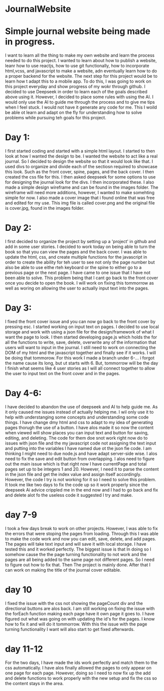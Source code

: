 # JournalWebsite
# Simple journal website being made in progress.
I want to learn all the thing to make my own website and learn the process needed to do this project. I wanted to learn about how to publish a website, leanr how to use reactjs, how to use git functionally, how to incorporate html,vcss, and javascript to make a website, adn eventually learn how to do a proper backend for the website. The next step for this project would be to learn how t adapt this to a mobile app.
To do this, I was going to work on this project everyday and show progress of my wokr through github. I decided to use Deepseek in order to learn each of the goals described above using it. However, I decided to place some rules with using the AI. I would only use the AI to guide me through the process and to give me tips when I feel stuck. I would not have it generate any code for me. This I woild be able ot learn and adapt on the fly for understanding how to solve problems while pursuing teh goals for this project.
# Day 1:
I first started coding and started with a simple html layout. I started to then look at how I wanted the design to be. I wanted the website to act like a real journal. So I decided to design the website so that it would look like that. I used divs to organize and divide each of the sectiosn required to showcase this look. Such as the front cover, spine, pages, and the back cover. I then created the css file for this. I then asked deepseek for some options to use for designing the journal look for the divs. I then incorporated these. I also made a simple design wireframe and can be found in the images folder. The wireframe will need more additions, however, I wanted to make somehting simple for now. I also made a cover image that i found online that was free and edited for my use. This img file is called cover.png and the original file is cover.jpg, found in the images folder.
# Day 2:
I first decided to organize the project by setting up a 'project' in github and add in some user stories. I decided to work today on being able to turn the book so that you can view the pages and the back cover. I was able to update the html, css, and create multiple functions for the javascript in order to create the ability for teh user to see not only the page number but also be able to use eithe rteh keyboard or the spine to either go to a previous page or the next page. I have came to one issue that I have not been able to solve. This problem being that I cant go back to the front cover once you decide to open the book. I will work on fixing this tommorrow as well as woring on allowing the user to actually input text into the pages.
# Day 3:
I fixed the front cover issue and you can now go back to the front cover by pressing esc. I started working on input text on pages. I decided to use local storage and work with using a json file for the design/framework of what I want the page to look. I then started developing page.js which holds the for all the functions to write, save, delete, overwrite any of the information that users will want to input in the journal. I still need to work on connecting the DOM of my html and the javascript together and finally see if it works. I will be doing that tommorow. For this work I made a branch under 6-... i forgot the name cause its long, but ut starts with 6. But, tommorrow will be the day I finish what seems like 4 user stories as I will all connect together to allow the user to input text on the front cover and in the pages.
# Day 4-6:
I have decided to abandon the use of deepseek and AI to help guide me. As it only caused me issues instead of actually helping me. I wil only use it to help with understanging some concepts and understanding some code things. I have change dmy html and css to adapt to my idea of generating pages thorugh the use of a button. I have alos made it so now the content when viewed will show places you can input text and button for saving, editing, and deleting. The code for them doe snot work right now do to issues with json file and the my javascript code not assigning the text input and putting into the variables I have named due ot the json fie code. I am thinking I might need to due node.js and have adapt server-side wise. I alos need to fix the save and edit button from overlapping. I alos need to figure out the main issue which is that right now I have currentPage and total pages set up to be integers 1 and 20. However, I need it to parse the content in the json file and get the index value and assign itself accordingly. However, the code I try is not working for it so I need to solve this problem. It took me like two days to fix the code up so it work properly since the deepseek Ai advice crippled me in the end now and I had to go back and fix and delete alot fo the useless code it suggested I try and make.
# day 7-9
I took a few days break to work on other projects. However, I was able to fix the errors that were stoping the pages from loading. Through this I was able to make the code work and now you can edit, save, delete, and add pages. The pages will take text input and will save it with local storage. I have tested this and it worked perfectly. The biggest issue is that In doing so I somehow cause the the page turning functionality to not work and the pages are all being added to the same page not different pages. So I need to figure out how to fix that. Then The project is mainly done. After that I can work on making the title of the journal cover editable.
# day 10
I fixed the issue with the css not showing the pageCount div and the directional buttons are alos back. I am still working on fixing the issue with the forEach function making each page have it own page it goes to. I have figured out what was going on with updating the id's for the pages. I know how to fix it and will do it tommorrow. With this the issue with the page turning functionality I want will also start to get fixed afterwards. 
# day 11-12
For the two days, I have made the ids work perfectly and match them to the css automatically. I have alos finally allowed the pages to only appear on one page for each page. However, doing so I need to now fix up the add and delete functions to work properly with the new setup and fix the css so the content stays in the area.
